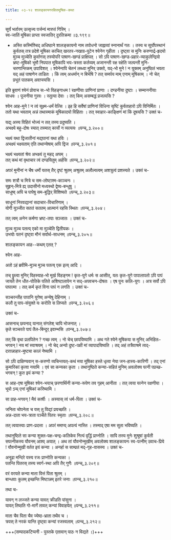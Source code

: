 ```yaml
---
title: ०३-१२ शालङ्कायनरक्षितमूषिक-कथा

---
```

सूर्यं भर्तारम् उत्सृज्य पर्जन्यं मारुतं गिरिम् ।  
स्व-जातिं मूषिका प्राप्ता स्वजातिर् दुरतिक्रमा ॥३.१९९॥  

  - अस्ति कस्मिंश्चिद् अधिष्ठाने शालङ्कायनो नाम तपोधनो जाह्नव्यां स्नानार्थं गतः । तस्य च सूर्योपस्थानं कुर्वतस् तत्र प्रदेशे मूषिका काचित् खरतर-नखाग्र-पुटेन श्येनेन गृहीता । दृष्ट्वा स मुनिः करुणार्द्र-हृदयो मुञ्च मुञ्चेति कुर्वाणस् तस्योपरि पाषाण-खण्डं प्राक्षिपत् । सो ऽपि पाषाण-खण्ड-प्रहार-व्याकुलेन्द्रियो भ्रष्ट-मूषिको भूमौ निपपात मूषिकापि भय-त्रस्ता कर्तव्यम् अजानन्ती रक्ष रक्षेति जल्पन्ती मुनि-चरणान्तिकम् उपाविशत् । श्येनेनापि चेतनं लब्ध्वा मुनिर् उक्तो, यद्-भो मुने ! न युक्तम् अनुष्ठितं भवता यद् अहं पाषाणेन ताडितः । किं त्वम् अधर्मान् न बिभेषि ? तत् समर्पय माम् एनाम् मूषिकाम् । नो चेत् प्रभूतं पातकम् अवाप्स्यसि ।  

इति ब्रुवाणं श्येनं प्रोवाच सः-भो विहङ्गाधम ! रक्षणीयाः प्राणिनां प्राणाः । दण्डनीया दुष्टाः । सम्माननीयाः साधवः । पूजनीया गुरवः । स्तुत्या देवाः । तत् किम् असम्बद्धं प्रजल्पसि ?  

श्येन आह-मुने ! न त्वं सूक्ष्म-धर्मं वेत्सि । इह हि सर्वेषां प्राणिनां विधिना सृष्टिं कुर्वताहारो ऽपि विनिर्मितः । ततो यथा भवताम् अन्नं तथास्माकं मूषिकादयो विहिताः । तत् स्वाहार-काङ्क्षिणं मां किं दूषयसि ? उक्तं च-  

यद्य् अस्य विहितं भोज्यं न तत् तस्य प्रदुष्यति ।  
अभक्ष्ये बहु-दोषः स्यात् तस्मात् कार्यो न व्यत्ययः ॥पन्च्_३.२००॥  

भक्ष्यं यथा द्विजातीनां मद्यपानां यथा हविः ।  
अभक्ष्यं भक्ष्यताम् एति तथान्येषाम् अपि द्विज ॥पन्च्_३.२०१॥  

भक्ष्यं भक्ष्यतां श्रेय अभक्ष्यं तु महद् अघम् ।  
तत् कथं मां वृथाचार त्वं दण्डयितुम् अर्हसि ॥पन्च्_३.२०२॥  

अपरं मुनीनां न चैष धर्मो यतस् तैर् दृष्टं श्रुतम् अश्रुतम् अलौल्यत्वम् अशत्रुत्वं प्रशस्यते । उक्तं च-  

समः शत्रौ च मित्रे च सम-लोष्टाश्म-काञ्चनः ।  
सुहृन्-मित्रे ह्य् उदासीनो मध्यस्थो द्वेष्य-बन्धुषु ।  
साधुष्व् अपि च पापेषु सम-बुद्धिर् विशिष्यते ॥पन्च्_३.२०३॥  

साधूनां निरवद्यानां सदाचार-विचारिणाम् ।  
योगी युञ्जीत सततं सततम् आत्मानं रहसि स्थितः ॥पन्च्_३.२०४।  

तत् त्वम् अनेन कर्मणा भ्रष्ट-तपाः सञ्जातः । उक्तं च-  

मुञ्च मुञ्च पतत्य् एको मा मुञ्चेति द्वितीयकः ।  
उभयोः पतनं दृष्ट्वा मौनं सर्वार्थ-साधनम् ॥पन्च्_३.२०५॥  

शालङ्कायन आह--कथम् एतत् ?  

श्येन आह-  

<div class="js_include" includetitle="true" newlevelforh1="3" unfilled url="../03-13_trimunikathA/"></div>

अतो ऽहं ब्रवीमि-मुञ्च मुञ्च पतत्य् एक इत्य् आदि ।  

तच् छ्रुत्वा मुनिर् विहस्याह-भो मूर्ख विहङ्गम ! कृत-युगे धर्मः स आसीत्, यतः कृत-युगे पापालापतो ऽपि पापं जायते तेन धौत-पोतिके पतिते अशिष्टालापेन न सद्-अपवचन-दोषतः । एष पुनः कलि-युगः । अत्र सर्वो ऽपि पापात्मा । तत् कर्म कृतं विना पापं न लगति । उक्तं च-  

सञ्चरन्तीह पापानि युगेष्व् अन्येषु देहिनाम् ।  
कलौ तु पाप-संयुक्ते यः करोति स लिप्यते ॥पन्च्_३.२०६॥  

उक्तं च-  

आसनाच् छयनाद् यानात् संगतेश् चापि भोजनात् ।  
कृते सञ्चरते पापं तैल-बिन्दुर् इवाम्भसि ॥पन्च्_३.२०७॥  

तत् किं वृथा प्रलपितेन ? गच्छ त्वम् । नो चेच् छापयिष्यामि । अथ गते श्येने मूषिकया स मुनिर् अभिहितः-भगवन् ! नय मां स्वाश्रयम् । नो चेद् अन्यो दुष्ट-पक्षी मां व्यापादयिष्यति । तद् अहं तत्रैवाश्रमे त्वद्-दत्तान्नाहार-मुष्ट्या कालं नेष्यामि ।  

सो ऽपि दाक्षिण्यवान् स-करुणो व्यचिन्तयत्-कथं मया मूषिका हस्ते धृत्वा नेया जन-हास्य-कारिणी । तद् एनां कुमारिकां कृत्वा नयामि । एवं सा कन्यका कृता । तथानुष्ठिते कन्या-सहितं मुनिम् अवलोक्य पत्नी पप्रच्छ-भगवन् ! कुत इयं कन्या ?  

स आह-एषा मूषिका श्येन-भयाच् छरणार्थिनी कन्या-रूपेण तव गृहम् आनीता । तत् त्वया यत्नेन रक्षणीया । भूयो ऽप्य् एनां मूषिकां करिष्यामि ।  

सा प्राह-भगवन् ! मैवं कार्षीः । अस्यास् त्वं धर्म-पिता । उक्तं च-  

जनिता चोपनेता च यस् तु विद्यां प्रयच्छति ।  
अन्न-दाता भय-त्राता पञ्चैते पितरः स्मृताः ॥पन्च्_३.२०८॥  

तत् त्वयास्याः प्राण-प्रदत्ता । अपरं ममाप्य् अपत्यं नास्ति । तस्माद् एषा मम सुता भविष्यति ।  

तथानुष्ठिते सा कन्या शुक्ल-पक्ष-चन्द्र-कलिकेव नित्यं वृद्धिं प्राप्नोति । सापि तस्य मुनेः शुश्रूषां कुर्वती सपत्नीकस्य यौवनम् आश्व् अयात् । अथ तां यौवनोन्मुखीम् अवलोक्य शालङ्कायनः स्व-पत्नीम् उवाच-प्रिये ! यौवनोन्मुखी वर्तत इयं कन्या । अनर्हा स साम्प्रतं मद्-गृह-वासस्य । उक्तं च-  

अनूढा मन्दिरे यस्य रजः प्राप्नोति कन्यका ।  
पतन्ति पितरस् तस्य स्वर्ग-स्था अपि तैर् गुणैः ॥पन्च्_३.२०९॥  

वरं वरयते कन्या माता वित्तं पिता श्रुतम् ।  
बान्धवाः कुलम् इच्छन्ति मिष्टान्नम् इतरे जनाः ॥पन्च्_३.२१०॥  

तथा च-  

यावन् न लज्जते कन्या यावत् क्रीडति पांसुना ।  
यावत् तिष्ठति गो-मार्गे तावत् कन्यां विवाहयेत् ॥पन्च्_३.२११॥  

माता चैव पिता चैव ज्येष्ठ-भ्राता तथैव च ।  
त्रयस् ते नरकं यान्ति दृष्ट्वा कन्यां रजस्वलाम् ॥पन्च्_३.२१२॥  

+++(सम्पादकटिप्पनी - पुस्तके एतावान् पाठः न विद्यते ।)+++